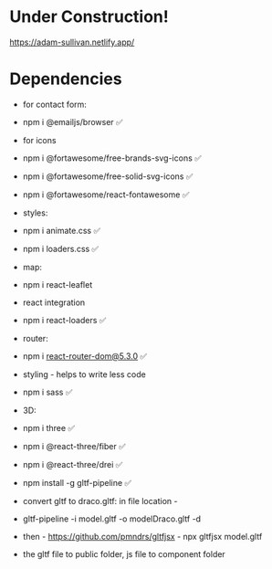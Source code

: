 # Under Construction!

https://adam-sullivan.netlify.app/

# Dependencies

- for contact form:

- npm i @emailjs/browser ✅

- for icons

- npm i @fortawesome/free-brands-svg-icons ✅
- npm i @fortawesome/free-solid-svg-icons ✅
- npm i @fortawesome/react-fontawesome ✅

- styles:

- npm i animate.css ✅
- npm i loaders.css ✅

- map:

- npm i react-leaflet

- react integration

- npm i react-loaders ✅

- router:

- npm i react-router-dom@5.3.0 ✅

- styling - helps to write less code

- npm i sass ✅

- 3D:

- npm i three ✅
- npm i @react-three/fiber ✅
- npm i @react-three/drei ✅

- npm install -g gltf-pipeline ✅
- convert gltf to draco.gltf: in file location -
- gltf-pipeline -i model.gltf -o modelDraco.gltf -d
- then - https://github.com/pmndrs/gltfjsx - npx gltfjsx model.gltf
- the gltf file to public folder, js file to component folder

